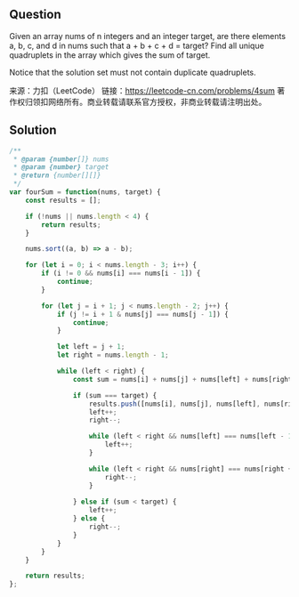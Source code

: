 ## Question
Given an array nums of n integers and an integer target, are there elements a, b, c, and d in nums such that a + b + c + d = target? Find all unique quadruplets in the array which gives the sum of target.

Notice that the solution set must not contain duplicate quadruplets.



来源：力扣（LeetCode）
链接：https://leetcode-cn.com/problems/4sum
著作权归领扣网络所有。商业转载请联系官方授权，非商业转载请注明出处。

## Solution
```javascript
/**
 * @param {number[]} nums
 * @param {number} target
 * @return {number[][]}
 */
var fourSum = function(nums, target) {
    const results = [];

    if (!nums || nums.length < 4) {
        return results;
    }

    nums.sort((a, b) => a - b);

    for (let i = 0; i < nums.length - 3; i++) {
        if (i != 0 && nums[i] === nums[i - 1]) {
            continue;
        }

        for (let j = i + 1; j < nums.length - 2; j++) {
            if (j != i + 1 & nums[j] === nums[j - 1]) {
                continue;
            }

            let left = j + 1; 
            let right = nums.length - 1;

            while (left < right) {
                const sum = nums[i] + nums[j] + nums[left] + nums[right];

                if (sum === target) {
                    results.push([nums[i], nums[j], nums[left], nums[right]]);
                    left++;
                    right--;

                    while (left < right && nums[left] === nums[left - 1]) {
						left++;
					}

					while (left < right && nums[right] === nums[right + 1]) {
						right--;
					}
                    
                } else if (sum < target) {
                    left++;
                } else {
                    right--;
                }
            }
        }
    }

    return results;
};
```